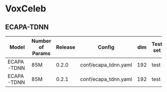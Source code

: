 # VoxCeleb

## ECAPA-TDNN 

| Model | Number of Params | Release | Config | dim | Test set |  Cosine | Cosine + S-Norm | 
| --- | --- | --- | --- | --- | --- | --- | ---- |
| ECAPA-TDNN | 85M | 0.2.0 | conf/ecapa_tdnn.yaml |192 | test | 1.02 |  0.95 | 
| ECAPA-TDNN | 85M | 0.2.1 | conf/ecapa_tdnn.yaml | 192 | test | 0.8188 | 0.7815|
